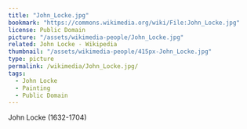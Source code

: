```yaml
---
title: "John_Locke.jpg"
bookmark: "https://commons.wikimedia.org/wiki/File:John_Locke.jpg"
license: Public Domain
picture: "/assets/wikimedia-people/John_Locke.jpg"
related: John Locke - Wikipedia
thumbnail: "/assets/wikimedia-people/415px-John_Locke.jpg"
type: picture
permalink: /wikimedia/John_Locke.jpg/
tags:
  - John Locke
  - Painting
  - Public Domain
---
```

John Locke (1632-1704)